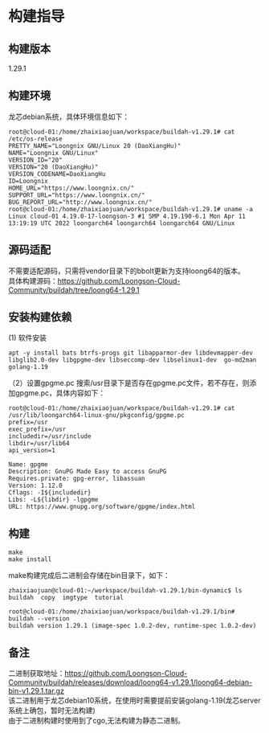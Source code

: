 # 构建指导
## 构建版本
1.29.1

## 构建环境
龙芯debian系统，具体环境信息如下：
```
root@cloud-01:/home/zhaixiaojuan/workspace/buildah-v1.29.1# cat /etc/os-release 
PRETTY_NAME="Loongnix GNU/Linux 20 (DaoXiangHu)"
NAME="Loongnix GNU/Linux"
VERSION_ID="20"
VERSION="20 (DaoXiangHu)"
VERSION_CODENAME=DaoXiangHu
ID=Loongnix
HOME_URL="https://www.loongnix.cn/"
SUPPORT_URL="https://www.loongnix.cn/"
BUG_REPORT_URL="http://www.loongnix.cn/"
root@cloud-01:/home/zhaixiaojuan/workspace/buildah-v1.29.1# uname -a
Linux cloud-01 4.19.0-17-loongson-3 #1 SMP 4.19.190-6.1 Mon Apr 11 13:19:19 UTC 2022 loongarch64 loongarch64 loongarch64 GNU/Linux
```

## 源码适配
不需要适配源码，只需将vendor目录下的bbolt更新为支持loong64的版本。       
具体构建源码：https://github.com/Loongson-Cloud-Community/buildah/tree/loong64-1.29.1 

## 安装构建依赖
(1) 软件安装
``` 
apt -y install bats btrfs-progs git libapparmor-dev libdevmapper-dev libglib2.0-dev libgpgme-dev libseccomp-dev libselinux1-dev  go-md2man golang-1.19
```
（2）设置gpgme.pc
搜索/usr目录下是否存在gpgme.pc文件，若不存在，则添加gpgme.pc，具体内容如下：
```
root@cloud-01:/home/zhaixiaojuan/workspace/buildah-v1.29.1# cat /usr/lib/loongarch64-linux-gnu/pkgconfig/gpgme.pc
prefix=/usr
exec_prefix=/usr
includedir=/usr/include
libdir=/usr/lib64
api_version=1

Name: gpgme
Description: GnuPG Made Easy to access GnuPG
Requires.private: gpg-error, libassuan
Version: 1.12.0
Cflags: -I${includedir}
Libs: -L${libdir} -lgpgme
URL: https://www.gnupg.org/software/gpgme/index.html
```

## 构建
```
make
make install
```
make构建完成后二进制会存储在bin目录下，如下：
```
zhaixiaojuan@cloud-01:~/workspace/buildah-v1.29.1/bin-dynamic$ ls
buildah  copy  imgtype  tutorial
```

```
root@cloud-01:/home/zhaixiaojuan/workspace/buildah-v1.29.1/bin# buildah --version
buildah version 1.29.1 (image-spec 1.0.2-dev, runtime-spec 1.0.2-dev)
```

## 备注
二进制获取地址：https://github.com/Loongson-Cloud-Community/buildah/releases/download/loong64-v1.29.1/loong64-debian-bin-v1.29.1.tar.gz       
该二进制用于龙芯debian10系统，在使用时需要提前安装golang-1.19(龙芯server系统上确包，暂时无法构建)       
由于二进制构建时使用到了cgo,无法构建为静态二进制。     
